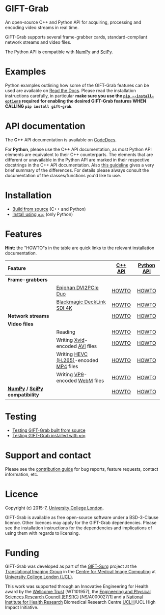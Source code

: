 # GIFT-Grab

An open-source C++ and Python API for acquiring, processing and encoding video streams in real time.

GIFT-Grab supports several frame-grabber cards, standard-compliant network streams and video files.

The Python API is compatible with [NumPy][numpy] and [SciPy][scipy].

[scipy]: https://www.scipy.org/
[numpy]: http://www.numpy.org/


# Examples

Python examples outlining how some of the GIFT-Grab features can be used are available on [Read the Docs][rtd].
Please read the installation instructions carefully, in particular **make sure you use the [`pip --install-option`s][pip-install-ops] required for enabling the desired GIFT-Grab features WHEN CALLING `pip install gift-grab`**.

[rtd]: http://gift-grab.rtfd.io
[pip-install-ops]: https://pip.pypa.io/en/stable/reference/pip_install/#cmdoption-install-option


# API documentation

The **C++** API documentation is available on [CodeDocs](https://codedocs.xyz/gift-surg/GIFT-Grab/).

For **Python**, please use the C++ API documentation, as most Python API elements are equivalent to their C++ counterparts.
The elements that are different or unavailable in the Python API are marked in their respective docstrings in the C++ API documentation.
Also [this guideline](doc/py-api.md) gives a very brief summary of the differences.
For details please always consult the documentation of the classes/functions you'd like to use.


# Installation

* [Build from source][build-from-source] (C++ and Python)
* [Install using `pip`][pip] (only Python)

[build-from-source]: doc/build.md
[pip]: doc/pypi.md


# Features

**Hint:** the "HOWTO"s in the table are quick links to the relevant installation documentation.

| **Feature** | | [**C++ API**](doc/build.md) | [**Python API**](doc/pypi.md) |
| :--- | :--- | :---: | :---: |
| **Frame-grabbers** | | | |
| | [Epiphan DVI2PCIe Duo][e-dd] | [HOWTO](doc/build.md#epiphan-dvi2pcie-duo) | [HOWTO](doc/pypi.md#epiphan-dvi2pcie-duo) |
| | [Blackmagic DeckLink SDI 4K][bm-dls4] | [HOWTO](doc/build.md#blackmagic-decklink-sdi-4k) |  [HOWTO](doc/pypi.md#blackmagic-decklink-sdi-4k) |
| **Network streams** | | [HOWTO](doc/build.md#network-streams) | [HOWTO](doc/pypi.md#network-streams) |
| **Video files** | | | |
| | Reading | [HOWTO](doc/build.md#reading-video-files) | [HOWTO](doc/pypi.md#reading-video-files) |
| | Writing [Xvid][xvid]-encoded [AVI][avi] files | [HOWTO](doc/build.md#xvid) | [HOWTO](doc/pypi.md#xvid) |
| | Writing [HEVC (H.265)][hevc]-encoded [MP4][mp4] files | [HOWTO](doc/build.md#hevc) | [HOWTO](doc/pypi.md#hevc) |
| | Writing [VP9][vp9]-encoded [WebM][webm] files | [HOWTO](doc/build.md#vp9) | [HOWTO](doc/pypi.md#vp9) |
| **[NumPy][numpy] / [SciPy][scipy] compatibility** | | [HOWTO](doc/build.md#python-api) | [HOWTO](doc/pypi.md#numpy) |


# Testing

* [Testing GIFT-Grab built from source](doc/build.md#testing-gift-grab) 
* [Testing GIFT-Grab installed with `pip`](doc/pypi.md#testing-gift-grab)


[e-dd]: http://www.epiphan.com/products/dvi2pcie-duo/
[bm-dls4]: https://www.blackmagicdesign.com/products/decklink/models
[xvid]: https://www.xvid.com/
[avi]: https://msdn.microsoft.com/en-us/library/windows/desktop/dd318189(v=vs.85).aspx
[hevc]: http://www.itu.int/ITU-T/recommendations/rec.aspx?rec=11885
[mp4]: http://www.iso.org/iso/catalogue_detail.htm?csnumber=38538
[vp9]:http://www.webmproject.org/vp9/
[webm]: https://www.webmproject.org/users/


# Support and contact

Please see the [contribution guide][cg] for bug reports, feature requests, contact information, etc.

[cg]: CONTRIBUTING.md

# Licence

Copyright (c) 2015-7, [University College London][ucl].

GIFT-Grab is available as free open-source software under a BSD-3-Clause licence.
Other licences may apply for the GIFT-Grab dependencies.
Please see the installation instructions for the dependencies and implications of using them with regards to licensing.


# Funding

GIFT-Grab was developed as part of the [GIFT-Surg][giftsurg] project at the [Translational Imaging Group][tig] in the [Centre for Medical Image Computing][cmic] at [University College London (UCL)][ucl].

This work was supported through an Innovative Engineering for Health award by the [Wellcome Trust][wellcometrust] [WT101957], the [Engineering and Physical Sciences Research Council (EPSRC)][epsrc] [NS/A000027/1] and a [National Institute for Health Research][nihr] Biomedical Research Centre [UCLH][uclh]/UCL High Impact Initiative.


[tig]: http://cmictig.cs.ucl.ac.uk
[giftsurg]: http://www.gift-surg.ac.uk
[cmic]: http://cmic.cs.ucl.ac.uk
[ucl]: http://www.ucl.ac.uk
[nihr]: http://www.nihr.ac.uk/research
[uclh]: http://www.uclh.nhs.uk
[epsrc]: http://www.epsrc.ac.uk
[wellcometrust]: http://www.wellcome.ac.uk
